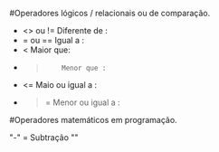 #Operadores lógicos / relacionais ou de comparação.

- <> ou !=  Diferente de :
- = ou ==   Igual a :
- <         Maior que:
- >         Menor que :
- <=        Maio ou igual a :
- >=        Menor ou igual a :



#Operadores matemáticos em programação.

"-" = Subtração
""